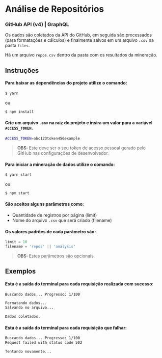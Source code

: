 # Análise de Repositórios

### GitHub API (v4) | GraphQL

Os dados são coletados da API do GitHub, em seguida são processados (para formatações e cálculos) e finalmente salvos em um arquivo `.csv` na pasta `files`.

Há um arquivo `repos.csv` dentro da pasta com os resultados da mineração.

## Instruções

#### Para baixar as dependências do projeto utilize o comando:

```bash
$ yarn
```

ou

```bash
$ npm install
```

#### Crie um arquivo `.env` na raiz do projeto e insira um valor para a variável `ACCESS_TOKEN`.

```bash
ACCESS_TOKEN=abc123token456example
```

> **OBS:** Este deve ser o seu token de acesso pessoal gerado pelo GitHub nas configurações de desenvolvedor.

#### Para iniciar a mineração de dados utilize o comando:

```bash
$ yarn start
```

ou

```bash
$ npm start
```

#### São aceitos alguns parâmetros como:

- Quantidade de registros por página (limit)
- Nome do arquivo `.csv` que será criado (filename)

#### Os valores padrões de cada parâmetro são:

```js
limit = 10
filename = 'repos' || 'analysis'
```

> **OBS:** Estes parâmetros são opcionais.

## Exemplos

#### Esta é a saída do terminal para cada requisição realizada com sucesso:

```bash
Buscando dados... Progresso: 1/100

Formatando dados...
Salvando no arquivo...

Dados coletados.
```

#### Esta é a saída do terminal para cada requisição que falhar:

```bash
Buscando dados... Progresso: 1/100
Request failed with status code 502

Tentando novamente...
```
